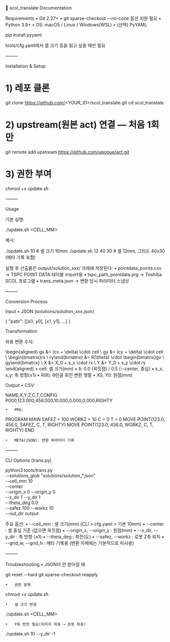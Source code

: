 📄 scol_translate Documentation

Requirements
	•	Git 2.27+
	•	git sparse-checkout --no-cone 옵션 지원 필요
	•	Python 3.8+
	•	OS: macOS / Linux / Windows(WSL)
	•	(선택) PyYAML

pip install pyyaml

tools/cfg.yaml에서 셀 크기 등을 읽고 싶을 때만 필요

⸻

Installation & Setup

# 1) 레포 클론
git clone https://github.com/<YOUR_ID>/scol_translate.git
cd scol_translate

# 2) upstream(원본 act) 연결 — 처음 1회만
git remote add upstream https://github.com/upoque/act.git

# 3) 권한 부여
chmod +x update.sh


⸻

Usage

기본 실행:

./update.sh <CELL_MM>

예시:

./update.sh 10          # 셀 크기 10mm
./update.sh 12 40 30    # 셀 12mm, 그리드 40x30 (메타 기록 포함)

실행 후 산출물은 output/solution_xxx/ 아래에 저장된다:
	•	pointdata_points.csv → TSPC POINT DATA 테이블 import용
	•	tspc_path_pointdata.prg → Toshiba SCOL 프로그램
	•	trans_meta.json → 변환 당시 파라미터 스냅샷

⸻

Conversion Process

Input
	•	JSON (solutions/solution_xxx.json)

{
  "path": [[x0, y0], [x1, y1], ...]
}



Transformation

좌표 변환 수식:

\begin{aligned}
gx &= (cx + \delta) \cdot cell \\
gy &= (cy + \delta) \cdot cell \\
\begin{bmatrix}rx \\ ry\end{bmatrix}
&= R(\theta) \cdot \begin{bmatrix}gx \\ gy\end{bmatrix} \\
X &= X_0 + s_x \cdot rx \\
Y &= Y_0 + s_y \cdot ry
\end{aligned}
	•	cell: 셀 크기(mm)
	•	δ: 0.0 (꼭짓점) / 0.5 (--center, 중심)
	•	s_x, s_y: 축 방향(±1)
	•	R(θ): θ만큼 회전 변환 행렬
	•	X0, Y0: 원점(mm)

Output
	•	CSV:

NAME,X,Y,Z,C,T,CONFIG
P000,123.000,456.000,10.000,0.000,0.000,RIGHTY


	•	PRG:

PROGRAM MAIN
SAFEZ = 100
WORKZ = 10
C = 0
T = 0
MOVE POINT(123.0, 456.0, SAFEZ, C, T, RIGHTY)
MOVE POINT(123.0, 456.0, WORKZ, C, T, RIGHTY)
END


	•	META(JSON): 변환 파라미터 기록

⸻

CLI Options (trans.py)

python3 tools/trans.py \
  --solutions_glob "solutions/solution_*.json" \
  --cell_mm 10 \
  --center \
  --origin_x 0 --origin_y 0 \
  --x_dir 1 --y_dir 1 \
  --theta_deg 0.0 \
  --safez 100 --workz 10 \
  --out_dir output

주요 옵션:
	•	--cell_mm : 셀 크기(mm) (CLI > cfg.yaml > 기본 10mm)
	•	--center : 셀 중심 기준 (없으면 꼭짓점)
	•	--origin_x, --origin_y : 원점(mm)
	•	--x_dir, --y_dir : 축 방향 (±1)
	•	--theta_deg : 회전(도)
	•	--safez, --workz : 로봇 Z축 위치
	•	--grid_w, --grid_h : 메타 기록용 (변환 자체에는 기본적으로 미사용)

⸻

Troubleshooting
	•	JSON이 안 받아질 때

git reset --hard
git sparse-checkout reapply


	•	권한 문제

chmod +x update.sh


	•	셀 크기 변경

./update.sh <CELL_MM>


	•	Y축 반전 필요(이미지 좌표 → 로봇 좌표)

./update.sh 10 --y_dir -1
